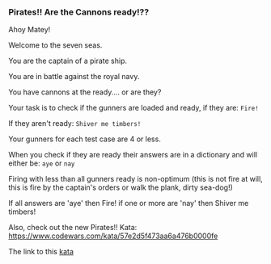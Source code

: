 ### Pirates!! Are the Cannons ready!??

Ahoy Matey!

Welcome to the seven seas.

You are the captain of a pirate ship.

You are in battle against the royal navy.

You have cannons at the ready.... or are they?

Your task is to check if the gunners are loaded and ready, if they are: `Fire!`

If they aren't ready: `Shiver me timbers!`

Your gunners for each test case are 4 or less.

When you check if they are ready their answers are in a dictionary and will either be: `aye` or `nay`

Firing with less than all gunners ready is non-optimum (this is not fire at will, this is fire by the captain's orders or walk the plank, dirty sea-dog!)

If all answers are 'aye' then Fire! if one or more are 'nay' then Shiver me timbers!

Also, check out the new Pirates!! Kata: https://www.codewars.com/kata/57e2d5f473aa6a476b0000fe

The link to this [kata](https://www.codewars.com/kata/pirates-are-the-cannons-ready/javascript)
